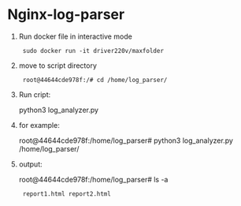 # Nginx-log-parser


1) Run docker file in interactive mode
    
        sudo docker run -it driver220v/maxfolder
2) move to script directory


        root@44644cde978f:/# cd /home/log_parser/ 
3) Run cript: 

    python3 log_analyzer.py <directory where parsed logs will be stored>


4) for example:

    root@44644cde978f:/home/log_parser# python3 log_analyzer.py /home/log_parser/
5) output:


    root@44644cde978f:/home/log_parser# ls -a 
    
        report1.html report2.html
    

